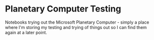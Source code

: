 # Planetary Computer Testing

Notebooks trying out the Microsoft Planetary Computer - simply a place where I'm storing my testing and trying of things out so I can find them again at a later point.
